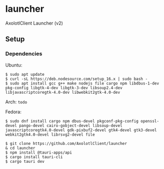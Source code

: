 # launcher
AxolotlClient Launcher (v2)

## Setup

### Dependencies
Ubuntu: 
```
$ sudo apt update
$ curl -sL https://deb.nodesource.com/setup_16.x | sudo bash -
$ sudo apt install gcc g++ make nodejs file cargo npm libdbus-1-dev pkg-config libgtk-4-dev libgtk-3-dev libsoup2.4-dev libjavascriptcoregtk-4.0-dev libwebkit2gtk-4.0-dev
```


Arch: `todo`

Fedora: 
```
$ sudo dnf install cargo npm dbus-devel pkgconf-pkg-config openssl-devel pango-devel cairo-gobject-devel libsoup-devel javascriptcoregtk4.0-devel gdk-pixbuf2-devel gtk4-devel gtk3-devel webkit2gtk4.0-devel librsvg2-devel file
```

```
$ git clone https://github.com/AxolotlClient/launcher
& cd launcher
$ npm install @tauri-apps/api
$ cargo install tauri-cli
$ cargo tauri dev
```
